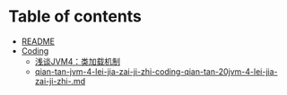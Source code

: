 # Table of contents

* [README](README.md)
* [Coding](coding/README.md)
  * [浅谈JVM4：类加载机制](Coding/浅谈JVM4：类加载机制.md)
  * [qian-tan-jvm-4-lei-jia-zai-ji-zhi-coding-qian-tan-20jvm-4-lei-jia-zai-ji-zhi-.md](coding/qian-tan-jvm-4-lei-jia-zai-ji-zhi-coding-qian-tan-20jvm-4-lei-jia-zai-ji-zhi-.md.md)

